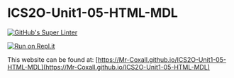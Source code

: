 # ICS2O-Unit1-05-HTML-MDL
[![GitHub's Super Linter](https://github.com/Mr-Coxall/ICS2O-Unit1-05-HTML-MDL/workflows/GitHub's%20Super%20Linter/badge.svg)](https://github.com/Mr-Coxall/ICS2O-Unit1-05-HTML-MDL/actions)

[![Run on Repl.it](https://repl.it/badge/github/Mr-Coxall/ICS2O-Unit1-05-HTML-MDL)](https://repl.it/github/Mr-Coxall/ICS2O-Unit1-05-HTML-MDL)

This website can be found at: [https://Mr-Coxall.github.io/ICS2O-Unit1-05-HTML-MDL](https://Mr-Coxall.github.io/ICS2O-Unit1-05-HTML-MDL)
